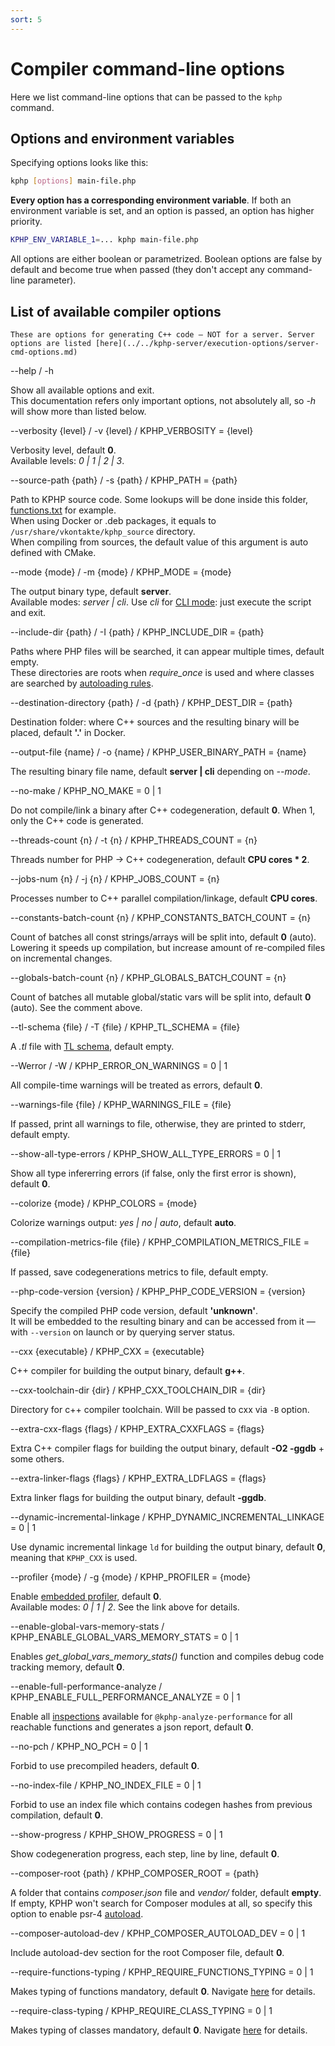 ```yaml
---
sort: 5
---
```


# Compiler command-line options

Here we list command-line options that can be passed to the `kphp` command.  


## Options and environment variables 

Specifying options looks like this:
```bash
kphp [options] main-file.php
```

**Every option has a corresponding environment variable**. If both an environment variable is set, and an option is passed, an option has higher priority.

```bash
KPHP_ENV_VARIABLE_1=... kphp main-file.php
```

All options are either boolean or parametrized. Boolean options are false by default and become true when passed (they don't accept any command-line parameter).
  

## List of available compiler options

```warning
These are options for generating C++ code — NOT for a server. Server options are listed [here](../../kphp-server/execution-options/server-cmd-options.md)
```

<aside>--help / -h</aside>

Show all available options and exit.  
This documentation refers only important options, not absolutely all, so *-h* will show more than listed below.

<aside>--verbosity {level} / -v {level} / KPHP_VERBOSITY = {level}</aside>

Verbosity level, default **0**.  
Available levels: *0 | 1 | 2 | 3*.

<aside>--source-path {path} / -s {path} / KPHP_PATH = {path}</aside>

Path to KPHP source code. Some lookups will be done inside this folder, [functions.txt]({{site.url_functions_txt}}) for example.  
When using Docker or .deb packages, it equals to `/usr/share/vkontakte/kphp_source` directory.  
When compiling from sources, the default value of this argument is auto defined with CMake.

<aside>--mode {mode} / -m {mode} / KPHP_MODE = {mode}</aside>

The output binary type, default **server**.  
Available modes: *server | cli*. Use *cli* for [CLI mode](../../kphp-server/execution-options/cli-mode.md): just execute the script and exit.

<aside>--include-dir {path} / -I {path} / KPHP_INCLUDE_DIR = {path}</aside>

Paths where PHP files will be searched, it can appear multiple times, default empty.  
These directories are roots when *require_once* is used and where classes are searched by [autoloading rules](../kphp-vs-php/reachability-compilation.md#class-autoloading-and-composer-modules).

<aside>--destination-directory {path} / -d {path} / KPHP_DEST_DIR = {path}</aside>

Destination folder: where C++ sources and the resulting binary will be placed, default **'.'** in Docker.

<aside>--output-file {name} / -o {name} / KPHP_USER_BINARY_PATH = {name}</aside>

The resulting binary file name, default **server \| cli** depending on *\-\-mode*.

<aside>--no-make / KPHP_NO_MAKE = 0 | 1</aside>

Do not compile/link a binary after C++ codegeneration, default **0**. When 1, only the C++ code is generated.

<aside>--threads-count {n} / -t {n} / KPHP_THREADS_COUNT = {n}</aside>

Threads number for PHP → C++ codegeneration, default **CPU cores * 2**.

<aside>--jobs-num {n} / -j {n} / KPHP_JOBS_COUNT = {n}</aside>

Processes number to C++ parallel compilation/linkage, default **CPU cores**.

<aside>--constants-batch-count {n} / KPHP_CONSTANTS_BATCH_COUNT = {n}</aside>

Count of batches all const strings/arrays will be split into, default **0** (auto). Lowering it speeds up compilation, but increase amount of re-compiled files on incremental changes.

<aside>--globals-batch-count {n} / KPHP_GLOBALS_BATCH_COUNT = {n}</aside>

Count of batches all mutable global/static vars will be split into, default **0** (auto). See the comment above.

<aside>--tl-schema {file} / -T {file} / KPHP_TL_SCHEMA = {file}</aside>

A *.tl* file with [TL schema](../../kphp-client/tl-schema-and-rpc/tl-schema-basics.md), default empty.

<aside>--Werror / -W / KPHP_ERROR_ON_WARNINGS = 0 | 1</aside>

All compile-time warnings will be treated as errors, default **0**.

<aside>--warnings-file {file} / KPHP_WARNINGS_FILE = {file}</aside>

If passed, print all warnings to file, otherwise, they are printed to stderr, default empty.

<aside>--show-all-type-errors / KPHP_SHOW_ALL_TYPE_ERRORS = 0 | 1</aside>

Show all type infererring errors (if false, only the first error is shown), default **0**.

<aside>--colorize {mode} / KPHP_COLORS = {mode}</aside>

Colorize warnings output: *yes \| no \| auto*, default **auto**.

<aside>--compilation-metrics-file {file} / KPHP_COMPILATION_METRICS_FILE = {file}</aside>

If passed, save codegenerations metrics to file, default empty.

<aside>--php-code-version {version} / KPHP_PHP_CODE_VERSION = {version}</aside>

Specify the compiled PHP code version, default **'unknown'**.  
It will be embedded to the resulting binary and can be accessed from it — with `--version` on launch or by querying server status.

<aside>--cxx {executable} / KPHP_CXX = {executable}</aside>

C++ compiler for building the output binary, default **g++**.

<aside>--cxx-toolchain-dir {dir} / KPHP_CXX_TOOLCHAIN_DIR = {dir}</aside>

Directory for c++ compiler toolchain. Will be passed to cxx via `-B` option.

<aside>--extra-cxx-flags {flags} / KPHP_EXTRA_CXXFLAGS = {flags}</aside>

Extra C++ compiler flags for building the output binary, default **-O2 -ggdb** + some others.

<aside>--extra-linker-flags {flags} / KPHP_EXTRA_LDFLAGS = {flags}</aside>

Extra linker flags for building the output binary, default **-ggdb**.

<aside>--dynamic-incremental-linkage / KPHP_DYNAMIC_INCREMENTAL_LINKAGE = 0 | 1</aside>

Use dynamic incremental linkage `ld` for building the output binary, default **0**, meaning that `KPHP_CXX` is used.

<aside>--profiler {mode} / -g {mode} / KPHP_PROFILER = {mode}</aside>

Enable [embedded profiler](../best-practices/embedded-profiler.md), default **0**.  
Available modes: *0 | 1 | 2*. See the link above for details.

<aside>--enable-global-vars-memory-stats / KPHP_ENABLE_GLOBAL_VARS_MEMORY_STATS = 0 | 1</aside>

Enables *get_global_vars_memory_stats()* function and compiles debug code tracking memory, default **0**.

<aside>--enable-full-performance-analyze / KPHP_ENABLE_FULL_PERFORMANCE_ANALYZE = 0 | 1</aside>

Enable all [inspections](../best-practices/performance-inspections.md) available for `@kphp-analyze-performance` for all reachable functions and generates a json report, default **0**.

<aside>--no-pch / KPHP_NO_PCH = 0 | 1</aside>

Forbid to use precompiled headers, default **0**.

<aside>--no-index-file / KPHP_NO_INDEX_FILE = 0 | 1</aside>

Forbid to use an index file which contains codegen hashes from previous compilation, default **0**.

<aside>--show-progress / KPHP_SHOW_PROGRESS = 0 | 1</aside>

Show codegeneration progress, each step, line by line, default **0**.

<aside>--composer-root {path} / KPHP_COMPOSER_ROOT = {path}</aside> 

A folder that contains *composer.json* file and *vendor/* folder, default **empty**.  
If empty, KPHP won't search for Composer modules at all, so specify this option to enable psr-4 [autoload](../../kphp-language/kphp-vs-php/reachability-compilation.md#class-autoloading-and-composer-modules).

<aside>--composer-autoload-dev / KPHP_COMPOSER_AUTOLOAD_DEV = 0 | 1</aside>

Include autoload-dev section for the root Composer file, default **0**.

<aside>--require-functions-typing / KPHP_REQUIRE_FUNCTIONS_TYPING = 0 | 1</aside>

Makes typing of functions mandatory, default **0**. Navigate [here](../../kphp-language/static-type-system/phpdoc-to-declare-types.md#compiler-options-to-deny-untyped-code) for details.

<aside>--require-class-typing / KPHP_REQUIRE_CLASS_TYPING = 0 | 1</aside>

Makes typing of classes mandatory, default **0**. Navigate [here](../../kphp-language/static-type-system/phpdoc-to-declare-types.md#compiler-options-to-deny-untyped-code) for details.   
